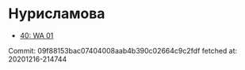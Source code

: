 # Нурисламова
- [40: WA 01](40.md)

Commit: 09f88153bac07404008aab4b390c02664c9c2fdf
 fetched at: 20201216-214744
